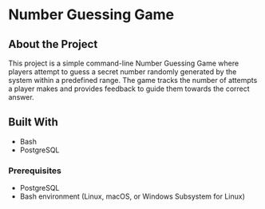 # Number Guessing Game

## About the Project
This project is a simple command-line Number Guessing Game where players attempt to guess a secret number randomly generated by the system within a predefined range. The game tracks the number of attempts a player makes and provides feedback to guide them towards the correct answer.

## Built With
- Bash
- PostgreSQL

### Prerequisites
- PostgreSQL
- Bash environment (Linux, macOS, or Windows Subsystem for Linux)
